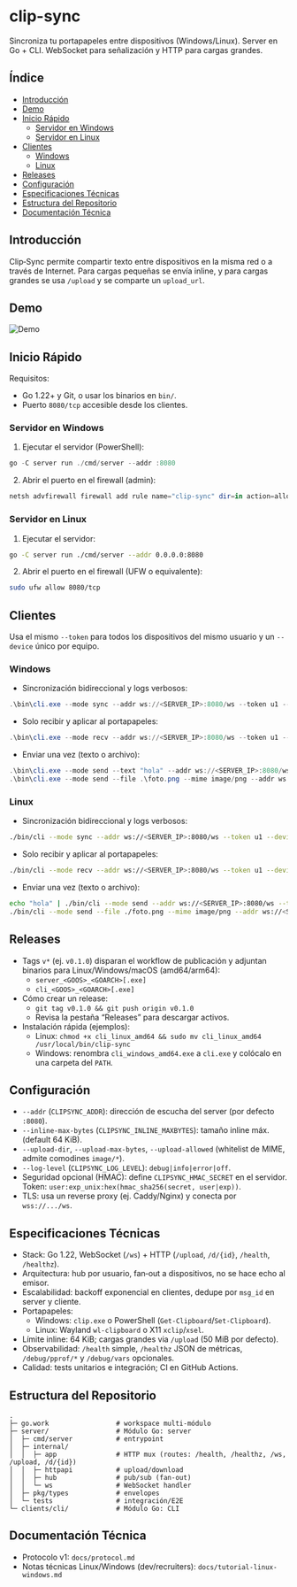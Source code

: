 # clip-sync

Sincroniza tu portapapeles entre dispositivos (Windows/Linux). Server en Go + CLI. WebSocket para señalización y HTTP para cargas grandes.

## Índice
- [Introducción](#introduccion)
- [Demo](#demo)
- [Inicio Rápido](#inicio-rapido)
  - [Servidor en Windows](#servidor-en-windows)
  - [Servidor en Linux](#servidor-en-linux)
- [Clientes](#clientes)
  - [Windows](#clientes-windows)
  - [Linux](#clientes-linux)
- [Releases](#releases)
- [Configuración](#configuracion)
- [Especificaciones Técnicas](#especificaciones-tecnicas)
- [Estructura del Repositorio](#estructura-del-repositorio)
- [Documentación Técnica](#documentacion-tecnica)

<a id="introduccion"></a>
## Introducción
Clip‑Sync permite compartir texto entre dispositivos en la misma red o a través de Internet. Para cargas pequeñas se envía inline, y para cargas grandes se usa `/upload` y se comparte un `upload_url`.

<a id="demo"></a>
## Demo
![Demo](demos/clip-sync-demo.gif)

<a id="inicio-rapido"></a>
## Inicio Rápido

Requisitos:
- Go 1.22+ y Git, o usar los binarios en `bin/`.
- Puerto `8080/tcp` accesible desde los clientes.

<a id="servidor-en-windows"></a>
### Servidor en Windows
1) Ejecutar el servidor (PowerShell):
```powershell
go -C server run ./cmd/server --addr :8080
```
2) Abrir el puerto en el firewall (admin):
```powershell
netsh advfirewall firewall add rule name="clip-sync" dir=in action=allow protocol=TCP localport=8080
```

<a id="servidor-en-linux"></a>
### Servidor en Linux
1) Ejecutar el servidor:
```bash
go -C server run ./cmd/server --addr 0.0.0.0:8080
```
2) Abrir el puerto en el firewall (UFW o equivalente):
```bash
sudo ufw allow 8080/tcp
```

<a id="clientes"></a>
## Clientes
Usa el mismo `--token` para todos los dispositivos del mismo usuario y un `--device` único por equipo.

<a id="clientes-windows"></a>
### Windows
- Sincronización bidireccional y logs verbosos:
```powershell
.\bin\cli.exe --mode sync --addr ws://<SERVER_IP>:8080/ws --token u1 --device W1 -v
```
- Solo recibir y aplicar al portapapeles:
```powershell
.\bin\cli.exe --mode recv --addr ws://<SERVER_IP>:8080/ws --token u1 --device W1 -v
```
- Enviar una vez (texto o archivo):
```powershell
.\bin\cli.exe --mode send --text "hola" --addr ws://<SERVER_IP>:8080/ws --token u1 --device W1
.\bin\cli.exe --mode send --file .\foto.png --mime image/png --addr ws://<SERVER_IP>:8080/ws --token u1 --device W1
```

<a id="clientes-linux"></a>
### Linux
- Sincronización bidireccional y logs verbosos:
```bash
./bin/cli --mode sync --addr ws://<SERVER_IP>:8080/ws --token u1 --device L1 -v
```
- Solo recibir y aplicar al portapapeles:
```bash
./bin/cli --mode recv --addr ws://<SERVER_IP>:8080/ws --token u1 --device L1 -v
```
- Enviar una vez (texto o archivo):
```bash
echo "hola" | ./bin/cli --mode send --addr ws://<SERVER_IP>:8080/ws --token u1 --device L1
./bin/cli --mode send --file ./foto.png --mime image/png --addr ws://<SERVER_IP>:8080/ws --token u1 --device L1
```

<a id="releases"></a>
## Releases
- Tags `v*` (ej. `v0.1.0`) disparan el workflow de publicación y adjuntan binarios para Linux/Windows/macOS (amd64/arm64):
  - `server_<GOOS>_<GOARCH>[.exe]`
  - `cli_<GOOS>_<GOARCH>[.exe]`
- Cómo crear un release:
  - `git tag v0.1.0 && git push origin v0.1.0`
  - Revisa la pestaña “Releases” para descargar activos.
- Instalación rápida (ejemplos):
  - Linux: `chmod +x cli_linux_amd64 && sudo mv cli_linux_amd64 /usr/local/bin/clip-sync`
  - Windows: renombra `cli_windows_amd64.exe` a `cli.exe` y colócalo en una carpeta del `PATH`.

<a id="configuracion"></a>
## Configuración
- `--addr` (`CLIPSYNC_ADDR`): dirección de escucha del server (por defecto `:8080`).
- `--inline-max-bytes` (`CLIPSYNC_INLINE_MAXBYTES`): tamaño inline máx. (default 64 KiB).
- `--upload-dir`, `--upload-max-bytes`, `--upload-allowed` (whitelist de MIME, admite comodines `image/*`).
- `--log-level` (`CLIPSYNC_LOG_LEVEL`): `debug|info|error|off`.
- Seguridad opcional (HMAC): define `CLIPSYNC_HMAC_SECRET` en el servidor. Token: `user:exp_unix:hex(hmac_sha256(secret, user|exp))`.
- TLS: usa un reverse proxy (ej. Caddy/Nginx) y conecta por `wss://.../ws`.

<a id="especificaciones-tecnicas"></a>
## Especificaciones Técnicas
- Stack: Go 1.22, WebSocket (`/ws`) + HTTP (`/upload`, `/d/{id}`, `/health`, `/healthz`).
- Arquitectura: hub por usuario, fan‑out a dispositivos, no se hace echo al emisor.
- Escalabilidad: backoff exponencial en clientes, dedupe por `msg_id` en server y cliente.
- Portapapeles:
  - Windows: `clip.exe` o PowerShell (`Get-Clipboard`/`Set-Clipboard`).
  - Linux: Wayland `wl-clipboard` o X11 `xclip`/`xsel`.
- Límite inline: 64 KiB; cargas grandes via `/upload` (50 MiB por defecto).
- Observabilidad: `/health` simple, `/healthz` JSON de métricas, `/debug/pprof/*` y `/debug/vars` opcionales.
- Calidad: tests unitarios e integración; CI en GitHub Actions.

<a id="estructura-del-repositorio"></a>
## Estructura del Repositorio
```
.
├─ go.work                 # workspace multi-módulo
├─ server/                 # Módulo Go: server
│  ├─ cmd/server           # entrypoint
│  ├─ internal/
│  │  ├─ app               # HTTP mux (routes: /health, /healthz, /ws, /upload, /d/{id})
│  │  ├─ httpapi           # upload/download
│  │  ├─ hub               # pub/sub (fan-out)
│  │  └─ ws                # WebSocket handler
│  ├─ pkg/types            # envelopes
│  └─ tests                # integración/E2E
└─ clients/cli/            # Módulo Go: CLI
```

<a id="documentacion-tecnica"></a>
## Documentación Técnica
- Protocolo v1: `docs/protocol.md`
- Notas técnicas Linux/Windows (dev/recruiters): `docs/tutorial-linux-windows.md`
